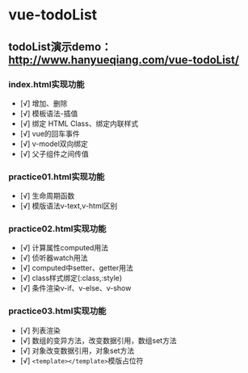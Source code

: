 # vue-todoList
## todoList演示demo：http://www.hanyueqiang.com/vue-todoList/

### index.html实现功能
- [√] 增加、删除
- [√] 模板语法-插值
- [√] 绑定 HTML Class、绑定内联样式
- [√] vue的回车事件
- [√] v-model双向绑定
- [√] 父子组件之间传值

### practice01.html实现功能
- [√] 生命周期函数
- [√] 模版语法v-text,v-html区别

### practice02.html实现功能
- [√] 计算属性computed用法
- [√] 侦听器watch用法
- [√] computed中setter、getter用法
- [√] class样式绑定(:class,:style)
- [√] 条件渲染v-if、v-else、v-show

### practice03.html实现功能
- [√] 列表渲染
- [√] 数组的变异方法，改变数据引用，数组set方法
- [√] 对象改变数据引用，对象set方法
- [√] `<template></template>`模版占位符